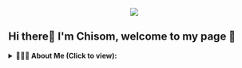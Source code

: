 <p align="center">
  <a href="https://www.linkedin.com/in/chisom-onyeka" target="_blank"><img src="https://img.shields.io/badge/Linkedin-Follow%20Chisom-blue?logo=linkedin" /></a>
</p>

## Hi there👋 I'm Chisom, welcome to my page 🤗
<details>
<summary><b> 🙋🏽‍♂ About Me (Click to view): </b></summary>
  <p> 

    - 🌱 I’m currently learning Data Analytics' tools and applications (python, excel, power BI, sql), AI and ML.
    - 🥼 I'm equipping myself with Data Science concepts and tools
    - 🔭 I’m currently working on Data Analytics projects.
    - 👯 I’m looking to collaborate on these projects and share insights.
    - 🤔 I’m open to work opportunities.
    - 💬 Ask me about any of my projects.
    - 📫 How to reach me: kingsleyonyeka87@gmail.com
    - ⚡ Fun fact: Smiles way too much 😊
-->
</p>
 </details>


 
